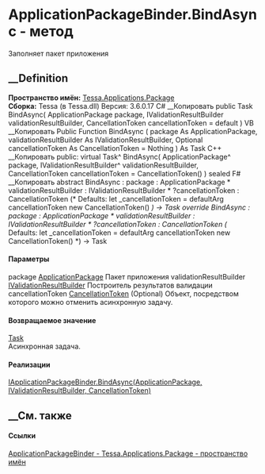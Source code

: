 # ApplicationPackageBinder.BindAsync - метод
Заполняет пакет приложения
## __Definition
 **Пространство имён:**
[Tessa.Applications.Package](N_Tessa_Applications_Package.htm)  
 **Сборка:** Tessa (в Tessa.dll) Версия: 3.6.0.17
C# __Копировать
     public Task BindAsync(
    	ApplicationPackage package,
    	IValidationResultBuilder validationResultBuilder,
    	CancellationToken cancellationToken = default
    )
VB __Копировать
     Public Function BindAsync ( 
    	package As ApplicationPackage,
    	validationResultBuilder As IValidationResultBuilder,
    	Optional cancellationToken As CancellationToken = Nothing
    ) As Task
C++ __Копировать
     public:
    virtual Task^ BindAsync(
    	ApplicationPackage^ package, 
    	IValidationResultBuilder^ validationResultBuilder, 
    	CancellationToken cancellationToken = CancellationToken()
    ) sealed
F# __Копировать
     abstract BindAsync : 
            package : ApplicationPackage * 
            validationResultBuilder : IValidationResultBuilder * 
            ?cancellationToken : CancellationToken 
    (* Defaults:
            let _cancellationToken = defaultArg cancellationToken new CancellationToken()
    *)
    -> Task 
    override BindAsync : 
            package : ApplicationPackage * 
            validationResultBuilder : IValidationResultBuilder * 
            ?cancellationToken : CancellationToken 
    (* Defaults:
            let _cancellationToken = defaultArg cancellationToken new CancellationToken()
    *)
    -> Task 
#### Параметры
package
[ApplicationPackage](T_Tessa_Applications_Package_ApplicationPackage.htm)
     Пакет приложения 
validationResultBuilder
[IValidationResultBuilder](T_Tessa_Platform_Validation_IValidationResultBuilder.htm)
    Построитель результатов валидации
cancellationToken
[CancellationToken](https://learn.microsoft.com/dotnet/api/system.threading.cancellationtoken)
(Optional)
    Объект, посредством которого можно отменить асинхронную задачу.
#### Возвращаемое значение
[Task](https://learn.microsoft.com/dotnet/api/system.threading.tasks.task)  
Асинхронная задача.
#### Реализации
[IApplicationPackageBinder.BindAsync(ApplicationPackage,
IValidationResultBuilder,
CancellationToken)](M_Tessa_Applications_Package_IApplicationPackageBinder_BindAsync.htm)  
##  __См. также
#### Ссылки
[ApplicationPackageBinder -
](T_Tessa_Applications_Package_ApplicationPackageBinder.htm)
[Tessa.Applications.Package - пространство
имён](N_Tessa_Applications_Package.htm)
